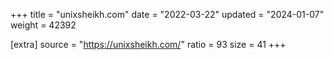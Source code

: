 +++
title = "unixsheikh.com"
date = "2022-03-22"
updated = "2024-01-07"
weight = 42392

[extra]
source = "https://unixsheikh.com/"
ratio = 93
size = 41
+++
